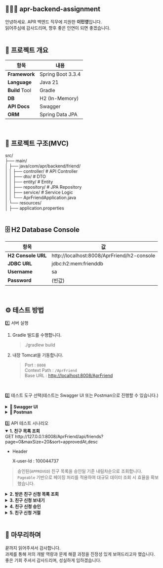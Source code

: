 ## 🧑‍🤝‍🧑 apr-backend-assignment
안녕하세요. APR 백엔드 직무에 지원한 **이민영**입니다.<br/>
읽어주심에 감사드리며, 향후 좋은 인연이 되면 좋겠습니다.<br/>
<br/>

## 🚀 프로젝트 개요
| **항목** | **내용** |
|------|------|
| **Framework** | Spring Boot 3.3.4 |
| **Language** | Java 21 |
| **Build** Tool | Gradle |
| **DB** | H2 (In-Memory) |
| **API Docs** | Swagger |
| **ORM** | Spring Data JPA |
<br/>

## 📁 프로젝트 구조(MVC)
src/<br/>
├── main/<br/>
│ ├── java/com/apr/backend/friend/<br/>
│ │ ├── controller/ # API Controller<br/>
│ │ ├── dto/ # DTO<br/>
│ │ ├── entity/ # Entity<br/>
│ │ ├── repository/ # JPA Repository<br/>
│ │ ├── service/ # Service Logic<br/>
│ │ └── AprFriendApplication.java<br/>
│ └── resources/<br/>
│   ├── application.properties<br/>
<br/>

## 🗄️ H2 Database Console
| 항목 | 값 |
|------|------|
| **H2 Console URL** | http://localhost:8008/AprFriend/h2-console
| **JDBC URL** | jdbc:h2:mem:frienddb |
| **Username** | sa |
| **Password** | (빈값) |<br/>
<br/>

## ⚙️ 테스트 방법
1️⃣ 서버 실행

1. Gradle 빌드를 수행합니다.
   > ./gradlew build


3. 내장 Tomcat을 기동합니다.
   > Port : `8008`<br/>
   > Context Path : `/AprFriend`<br/>
   > Base URL : [http://localhost:8008/AprFriend](http://localhost:8008/AprFriend)<br/>
<br/>

2️⃣ 테스트 도구 선택(테스트는 Swagger UI 또는 Postman으로 진행할 수 있습니다.)

<details> <summary><b>🧭 Swagger UI</b></summary>
URL: http://localhost:8008/AprFriend/swagger-ui/index.html

Swagger에 헤더, 바디 등 필요한 설정이 사전 등록되어 있습니다.
→ 별도의 설정 없이 바로 실행 가능합니다.

</details> <details> <summary><b>📮 Postman</b></summary>
  역할&emsp;&emsp;&emsp;&emsp;&emsp;&emsp;&emsp;&emsp;&emsp;&emsp;user-Id<br/>
  친구 신청을 하는 사용자&emsp;&emsp;20<br/>
  친구 신청을 받는 사용자&emsp;&emsp;100044737<br/><br/>
테스트는 아래 순서대로 진행하세요.<br/>
(모든 요청의 기본 URL은 http://127.0.0.1:8008/AprFriend 입니다.)<br/><br/>

</details><br/>
3️⃣ API 테스트 시나리오
<details open> <summary><b>1. 친구 목록 조회</b></summary>
GET http://127.0.0.1:8008/AprFriend/api/friends?page=0&maxSize=20&sort=approvedAt,desc


- Header

  X-user-Id : 100044737


> 승인된(`APPROVED`) 친구 목록을 승인일 기준 내림차순으로 조회합니다.<br/>
> `Pageable` 기반으로 페이징 처리를 적용하여 대규모 데이터 조회 시 효율을 확보했습니다.<br/>

</details>
<details> <summary><b>2. 받은 친구 신청 목록 조회</b></summary>
GET http://127.0.0.1:8008/AprFriend/api/friends/requests?maxSize=20&window=1d&sort=requestedAt,desc


- Header

  X-user-Id : 100044737


> 최근 일정 기간(`window` 파라미터: 1d, 7d, 30d, 90d, over)에 받은 요청을 조회합니다.<br/>
> `window` 값에 따라 조회 기간을 동적으로 계산하였습니다.(`OffsetDateTime.minusDays` 활용)<br/>

</details>
<details> <summary><b>3. 친구 신청 보내기</b></summary>
POST http://127.0.0.1:8008/AprFriend/api/friends/request


- Header

  X-user-Id : 20


- Body (JSON)

  {
    "toUserId": "100044737"
  }


> 자기 자신에게는 요청할 수 없습니다.<br/>
> 이미 **대기 중(PENDING)** 상태의 요청이 존재하면 **중복 신청 방지** 예외처리를 하였습니다.<br/>
> 요청 정보는 `OffsetDateTime.now(ZoneOffset.UTC)` 기준으로 기록하여 서버 지역과 관계없이 **UTC 시간 일관성**을 유지합니다.<br/>

</details>
<details> <summary><b>4. 친구 신청 승인</b></summary>
POST http://127.0.0.1:8008/AprFriend/api/friends/accept/{requestId}


- Header

  X-user-Id: 100044737


- Path Variable

  {requestId} = 2번에서 조회한 requestId 값


> 승인 권한은 요청을 받은 사용자(`toUserId`)만 가집니다.<br/>
> 친구 수가 10,000명을 초과하면 `400 BAD_REQUEST` 반환합니다.<br/>
> 승인 시 `APPROVED` 상태로 변경 후 `approvedAt`에 승인 일시를 기록합니다.<br/>

</details>
<details> <summary><b>5. 친구 신청 거절</b></summary>
POST http://127.0.0.1:8008/AprFriend/api/friends/reject/{requestId}


- Header

  X-user-Id: 100044737


- Path Variable

  {requestId} = 2번에서 조회한 requestId 값


> 승인과 동일하게, 요청받은 사용자만 거절할 수 있습니다.<br/>
> 거절 시 해당 요청 레코드를 삭제합니다.<br/>

</details>
<br/>

## 🙏 마무리하며
끝까지 읽어주셔서 감사합니다.<br/>
과제를 통해 저의 개발 역량과 문제 해결 과정을 진정성 있게 보여드리고자 했습니다.<br/>
좋은 기회 주셔서 감사드리며, 성실하게 임하겠습니다.
